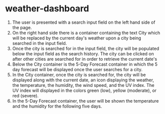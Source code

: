 # weather-dashboard

1. The user is presented with a search input field on the left hand side of the page.
2. On the right hand side there is a container containing the text City which will be replaced by the current day's weather upon a city being searched in the input field. 
3. Once the city is searched for in the input field, the city will be populated below the input field as the search history. The city can be clicked on after other cities are searched for in order to retrieve the current date's 
4. Below the City container is the 5-Day Forecast container in which the 5 day forecast will be displayed once the user searches for a city.
5. In the City container, once the city is searched for, the city will be displayed along with the current date, an icon displaying the weather, the temperature, the humidity, the wind speed, and the UV index. The UV index will displayed in the colors green (low), yellow (moderate), or red (severe).
6. In the 5-Day Forecast container, the user will be shown the temperature and the humidity for the following five days. 

